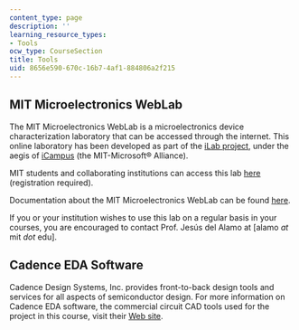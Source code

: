 ```yaml
---
content_type: page
description: ''
learning_resource_types:
- Tools
ocw_type: CourseSection
title: Tools
uid: 8656e590-670c-16b7-4af1-884806a2f215
---
```


MIT Microelectronics WebLab
---------------------------

The MIT Microelectronics WebLab is a microelectronics device characterization laboratory that can be accessed through the internet. This online laboratory has been developed as part of the [iLab project](http://icampus.mit.edu/ilabs/), under the aegis of [iCampus](http://icampus.mit.edu/) (the MIT-Microsoft® Alliance).

MIT students and collaborating institutions can access this lab [here](http://ilab.mit.edu/iLabServiceBroker/) (registration required).

Documentation about the MIT Microelectronics WebLab can be found [here](http://weblab2.mit.edu/docs/weblab/v6.1/manual/).

If you or your institution wishes to use this lab on a regular basis in your courses, you are encouraged to contact Prof. Jesús del Alamo at \[alamo _at_ mit _dot_ edu\].

Cadence EDA Software
--------------------

Cadence Design Systems, Inc. provides front-to-back design tools and services for all aspects of semiconductor design. For more information on Cadence EDA software, the commercial circuit CAD tools used for the project in this course, visit their [Web site](http://www.cadence.com/).